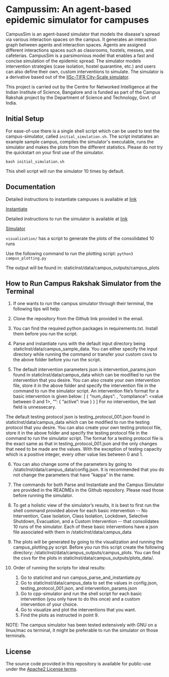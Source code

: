 # Campussim: An agent-based epidemic simulator for campuses

CampusSim is an agent-based simulator that models the disease's spread via various interaction spaces on the campus. It generates an interaction graph between agents and interaction spaces. Agents are assigned different interactions spaces such as classrooms, hostels, messes, and cafeterias. CampusSim is a parsimonious model that enables a fast and concise simulation of the epidemic spread. The simulator models intervention strategies (case isolation, hostel quarantine, etc.) and users can also define their own, custom interventions to simulate. The simulator is a derivative based out of the [IISc-TIFR City-Scale simulator](https://github.com/cni-iisc/epidemic-simulator). 

This project is carried out by the Centre for Networked Intelligence at the Indian Institute of Science, Bangalore and is funded as part of the Campus Rakshak project by the Department of Science and Technology, Govt. of India.

## Initial Setup

For ease-of-use there is a single shell script which can be used to test the campus-simulator, called `initial_simulation.sh`.
The script instatiates an example sample campus, compiles the simulator's executable, runs the simulator and makes the plots from the different statistics. Please do not try the quickstart on your first use of the simulator.

```shell
bash initial_simulation.sh
```

This shell script will run the simulator 10 times by default.

## Documentation
Detailed instructions to instantiate campuses is available at [link](staticInst/README.md)

<a href="https://github.com/cni-iisc/campus-rakshak-simulator/blob/master/staticInst/README.md" target="_blank">Instantiate</a>

Detailed instructions to run the simulator is available at [link](cpp-simulator/README.md)

<a href="https://github.com/cni-iisc/campus-rakshak-simulator/blob/master/cpp-simulator/README.md" target="_blank">Simulator</a>

`visualization/` has a script to generate the plots of the consolidated 10 runs

Use the following command to run the plotting script:
`python3 campus_plotting.py`

The output will be found in:
staticInst/data/campus_outputs/campus_plots

## How to Run Campus Rakshak Simulator from the Terminal

1. If one wants to run the campus simulator through their terminal, the following tips will help:

2. Clone the repository from the Github link provided in the email.

3. You can find the required python packages in requirements.txt. Install them before you run the script.

4. Parse and instantiate runs with the default input directory being staticInst/data/campus_sample_data. You can either specify the input directory while running the command or transfer your custom csvs to the above folder before you run the script.

5. The default intervention parameters json is intervention_params.json found in staticInst/data/campus_data which can be modified to run the intervention that you desire. You can also create your own intervention file, store it in the above folder and specify the intervention file in the command to run the simulator script. An intervention file’s format for a basic intervention is given below:
[
	{
		“num_days”: <any positive integer>,
		“compliance”: <value between 0 and 1>,
		“<name of the intervention>”:
		{
			“active”: true
		}
	}
]
For no intervention, the last field is unnessecary.

The default testing protocol json is testing_protocol_001.json found in staticInst/data/campus_data which can be modified to run the testing protocol that you desire. You can also create your own testing protocol file, store it in the above folder and specify the testing protocol file in the command to run the simulator script. The format for a testing protocol file is the exact same as that in testing_protocol_001.json and the only changes that need to be made are the values. With the exception of testing capacity which is a positive integer, every other value lies between 0 and 1.

6. You can also change some of the parameters by going to /staticInst/data/campus_data/config.json. It is recommended that you do not change the parameters that have "kappa" in the name.

7. The commands for both Parse and Instantiate and the Campus Simulator are provided in the READMEs in the Github repository. Please read those before running the simulator.

8. To get a holistic view of the simulator’s results, it is best to first run the shell command provided above for each basic intervention -- No Intervention, Case Isolation, Class Isolation, Lockdown, Selective Shutdown, Evacuation, and a Custom Intervention -- that consolidates 10 runs of the simulator. Each of these basic interventions have a json file associated with them in /staticInst/data/campus_data

9. The plots will be generated by going to the visualization and running the campus_plotting.py script. Before you run this script create the following directory: /staticInst/data/campus_outputs/campus_plots. You can find the csvs for the plots in staticInst/data/campus_outputs/plots_data/.

10. Order of running the scripts for ideal results:
	1. Go to staticInst and run campus_parse_and_instantiate.py
	2. Go to staticInst/data/campus_data to set the values in config.json, testing_protocol_001.json, and intervention_params.json
	3. Go to cpp-simulator and run the shell script for each basic intervention (you only have to do this once) and a custom intervention of your choice.
	4. Go to visualize and plot the interventions that you want.
	5. Find the plots as instructed in point 9.


NOTE: The campus simulator has been tested extensively with GNU on a linux/mac os terminal, it might be preferable to run the simulator on those terminals.



## License
The source code provided in this repository is available for public-use under the [Apache2 License terms](License.md).

